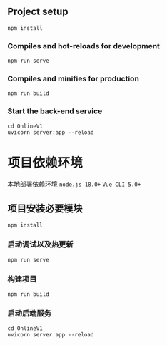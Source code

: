 ## Project setup

```
npm install
```

### Compiles and hot-reloads for development

```
npm run serve
```

### Compiles and minifies for production

```
npm run build
```

### Start the back-end service

```
cd OnlineV1
uvicorn server:app --reload
```

# 项目依赖环境

本地部署依赖环境
`node.js 18.0+`   `Vue CLI 5.0+`

## 项目安装必要模块

```
npm install
```

### 启动调试以及热更新

```
npm run serve
```

### 构建项目

```
npm run build
```

### 启动后端服务

```
cd OnlineV1
uvicorn server:app --reload
```
